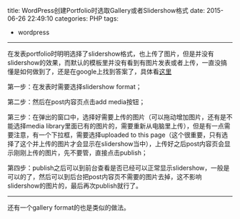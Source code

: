 title: WordPress创建Portfolio时选取Gallery或者Slidershow格式
date: 2015-06-26 22:49:10
categories: PHP
tags:
- wordpress
---

在发表portfolio时明明选择了slidershow格式，也上传了图片，但是并没有slidershow的效果，而默认的模板里并没有看到有图片发表或者上传，一直没搞懂是如何做到了，还是在google上找到答案了，具体看[这里](http://www.templatemonster.com/help/wordpres-how-to-create-portfolio-galleryslider-post.html)

<!--more-->

第一步：在发表时需要选择slidershow format；

第二步：然后在post内容页点击add media按钮；

第三步：在弹出的窗口中，选择好需要上传的图片（可以拖动增加图片，还有是不能选择media library里面已有的图片的，需要重新从电脑里上传），但是有一点需要注意，有一个下拉框，需要选择uploaded to this page（这个很重要，只有选择了这个并上传的图片才会显示在slidershow当中），上传好之后post内容页会显示刚刚上传的图片，先不要管，直接点击publish；

第四步：publish之后可以到前台查看是否已经可以正常显示slidershow，一般是可以的了，然后可以到后台把post内容页不需要的图片去掉，这不影响slidershow的图片的，最后再次publish就行了。

---
还有一个gallery format的也是类似的做法。